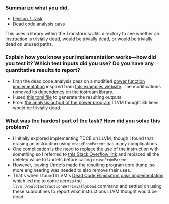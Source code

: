 ### Summarize what you did.

- [Lesson 7 Task](https://github.com/keikun555/CornellCS6120Task/tree/84467853679f058aa2f212adb3f3eb34586167af/lesson7)
- [Dead code analysis pass](https://github.com/keikun555/CornellCS6120Task/blob/84467853679f058aa2f212adb3f3eb34586167af/lesson7/pass/dca/dca.cpp)

This uses a library within the Transforms/Utils directory to see whether an instruction is trivially dead, would be trivially dead, or would be trivially dead on unused paths.


### Explain how you know your implementation works—how did you test it? Which test inputs did you use? Do you have any quantitative results to report?
- I ran the dead code analysis pass on a modified [power function implementation](https://github.com/keikun555/CornellCS6120Task/blob/84467853679f058aa2f212adb3f3eb34586167af/lesson7/power.c) inspired from [this examples website](https://www.programiz.com/c-programming/examples/power-recursion). The modifications removed its dependency on the iostream library.
- I used [this toml file](https://github.com/keikun555/CornellCS6120Task/blob/84467853679f058aa2f212adb3f3eb34586167af/lesson7/turnt.toml) to generate the resulting outputs.
- From [the analysis output of the power program](https://github.com/keikun555/CornellCS6120Task/blob/84467853679f058aa2f212adb3f3eb34586167af/lesson7/power.dc_analysis.err) LLVM thought 36 lines would be trivially dead.

### What was the hardest part of the task? How did you solve this problem?
- I initially explored implementing TDCE on LLVM, though I found that erasing an instruction using `eraseFromParent` has many complications.
- One complication is the need to replace the use of the instruction with something so I referred to [this Stack Overflow link](https://stackoverflow.com/questions/32654709/replace-all-uses-of-an-instruction-to-delete-with-an-undef-value-at-llvm) and replaced all the deleted value to Undefs before calling `eraseFromParent`
- However, leaving Undefs made the resulting program core dump, so more engineering was needed to also remove their uses.
- That's when I found LLVM's [Dead Code Elimination pass implementation](https://llvm.org/doxygen/DCE_8cpp_source.html) which led me to come across the `llvm::wouldInstructionBeTriviallyDead` command and settled on using these subroutines to report what instructions LLVM thought would be dead.

